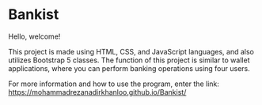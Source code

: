 # Bankist
Hello, welcome! 

This project is made using HTML, CSS, and JavaScript languages, and also utilizes Bootstrap 5 classes. 
The function of this project is similar to wallet applications, where you can perform banking operations using four users.

For more information and how to use the program, enter the link: https://mohammadrezanadirkhanloo.github.io/Bankist/
